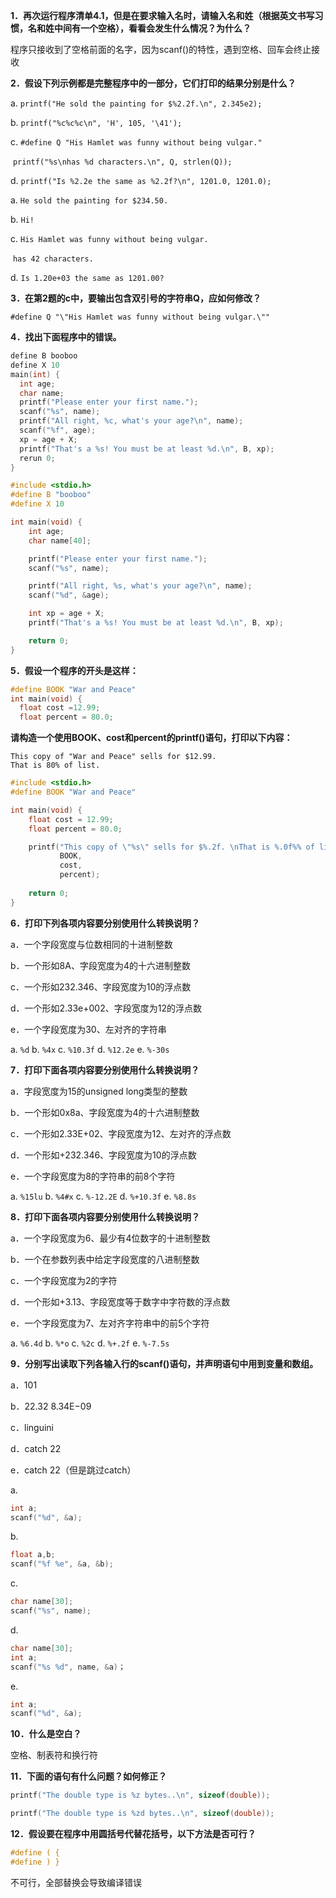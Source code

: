 **1．再次运行程序清单4.1，但是在要求输入名时，请输入名和姓（根据英文书写习惯，名和姓中间有一个空格），看看会发生什么情况？为什么？**

程序只接收到了空格前面的名字，因为scanf()的特性，遇到空格、回车会终止接收



**2．假设下列示例都是完整程序中的一部分，它们打印的结果分别是什么？**

a. `printf("He sold the painting for $%2.2f.\n", 2.345e2);`

b. `printf("%c%c%c\n", 'H', 105, '\41');`

c. `#define Q "His Hamlet was funny without being vulgar."`

​	`printf("%s\nhas %d characters.\n", Q, strlen(Q));`

d. `printf("Is %2.2e the same as %2.2f?\n", 1201.0, 1201.0);`



a. `He sold the painting for $234.50.`

b. `Hi!`

c. `His Hamlet was funny without being vulgar.`

​	`has 42 characters.`

d. `Is 1.20e+03 the same as 1201.00?`



**3．在第2题的c中，要输出包含双引号的字符串Q，应如何修改？**

`#define Q "\"His Hamlet was funny without being vulgar.\""`



**4．找出下面程序中的错误。**

```c
define B booboo 
define X 10
main(int) {
  int age; 
  char name; 
  printf("Please enter your first name."); 
  scanf("%s", name); 
  printf("All right, %c, what's your age?\n", name); 
  scanf("%f", age);
  xp = age + X;
  printf("That's a %s! You must be at least %d.\n", B, xp); 
  rerun 0;
}
```

```c
#include <stdio.h>
#define B "booboo"
#define X 10

int main(void) {
    int age;
    char name[40];

    printf("Please enter your first name.");
    scanf("%s", name);

    printf("All right, %s, what's your age?\n", name);
    scanf("%d", &age);

    int xp = age + X;
    printf("That's a %s! You must be at least %d.\n", B, xp);

    return 0;
}
```



**5．假设一个程序的开头是这样：**

```c
#define BOOK "War and Peace" 
int main(void) {
  float cost =12.99;
  float percent = 80.0;
```

**请构造一个使用BOOK、cost和percent的printf()语句，打印以下内容：**

```shell
This copy of "War and Peace" sells for $12.99. 
That is 80% of list.
```



```c
#include <stdio.h>
#define BOOK "War and Peace"

int main(void) {
    float cost = 12.99;
    float percent = 80.0;

    printf("This copy of \"%s\" sells for $%.2f. \nThat is %.0f%% of list.\n",
           BOOK,
           cost,
           percent);
    
    return 0;
}
```



**6．打印下列各项内容要分别使用什么转换说明？**

a．一个字段宽度与位数相同的十进制整数　　

b．一个形如8A、字段宽度为4的十六进制整数　　

c．一个形如232.346、字段宽度为10的浮点数　　

d．一个形如2.33e+002、字段宽度为12的浮点数　　

e．一个字段宽度为30、左对齐的字符串



a. `%d` 	b. `%4x` 	c. `%10.3f` 	d. `%12.2e` 	e. `%-30s`



**7．打印下面各项内容要分别使用什么转换说明？**　　

a．字段宽度为15的unsigned long类型的整数

b．一个形如0x8a、字段宽度为4的十六进制整数　　

c．一个形如2.33E+02、字段宽度为12、左对齐的浮点数　　

d．一个形如+232.346、字段宽度为10的浮点数　　

e．一个字段宽度为8的字符串的前8个字符



a. `%15lu` 	b. `%4#x` 	c. `%-12.2E` 	d. `%+10.3f` 	e. `%8.8s`



**8．打印下面各项内容要分别使用什么转换说明？**　　

a．一个字段宽度为6、最少有4位数字的十进制整数　　

b．一个在参数列表中给定字段宽度的八进制整数　　

c．一个字段宽度为2的字符　　

d．一个形如+3.13、字段宽度等于数字中字符数的浮点数　　

e．一个字段宽度为7、左对齐字符串中的前5个字符



a. `%6.4d` 	b. `%*o` 	c. `%2c` 	d. `%+.2f` 	e. `%-7.5s`



**9．分别写出读取下列各输入行的scanf()语句，并声明语句中用到变量和数组。**　　

a．101　　

b．22.32 8.34E−09　　

c．linguini　　

d．catch 22　　

e．catch 22（但是跳过catch）



a. 

```c
int a;
scanf("%d", &a);
```

b.

```c
float a,b;
scanf("%f %e", &a, &b);
```

c.

```c
char name[30];
scanf("%s", name);
```

d.

```c
char name[30];
int a;
scanf("%s %d", name, &a)；
```

e.

```c
int a;
scanf("%d", &a);
```



**10．什么是空白？**

空格、制表符和换行符



**11．下面的语句有什么问题？如何修正？**

```c
printf("The double type is %z bytes..\n", sizeof(double));
```

```c
printf("The double type is %zd bytes..\n", sizeof(double));
```



**12．假设要在程序中用圆括号代替花括号，以下方法是否可行？**

```c
#define ( { 
#define ) }
```

不可行，全部替换会导致编译错误
